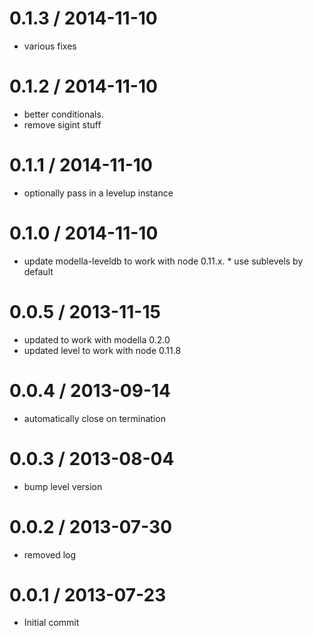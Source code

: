 
0.1.3 / 2014-11-10
==================

  * various fixes

0.1.2 / 2014-11-10
==================

  * better conditionals.
  * remove sigint stuff

0.1.1 / 2014-11-10
==================

  * optionally pass in a levelup instance

0.1.0 / 2014-11-10
==================

  * update modella-leveldb to work with node 0.11.x.
  * use sublevels by default

0.0.5 / 2013-11-15
==================

 * updated to work with modella 0.2.0
 * updated level to work with node 0.11.8

0.0.4 / 2013-09-14
==================

 * automatically close on termination

0.0.3 / 2013-08-04
==================

 * bump level version

0.0.2 / 2013-07-30
==================

 * removed log

0.0.1 / 2013-07-23
==================

 * Initial commit
